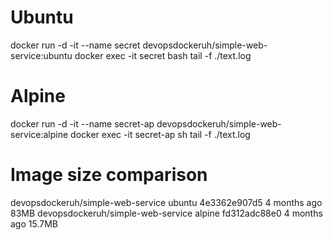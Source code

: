 # Ubuntu
docker run -d -it --name secret devopsdockeruh/simple-web-service:ubuntu
docker exec -it secret bash
tail -f ./text.log

# Alpine
docker run -d -it --name secret-ap devopsdockeruh/simple-web-service:alpine
docker exec -it secret-ap sh
tail -f ./text.log

# Image size comparison
devopsdockeruh/simple-web-service   ubuntu    4e3362e907d5   4 months ago   83MB
devopsdockeruh/simple-web-service   alpine    fd312adc88e0   4 months ago   15.7MB